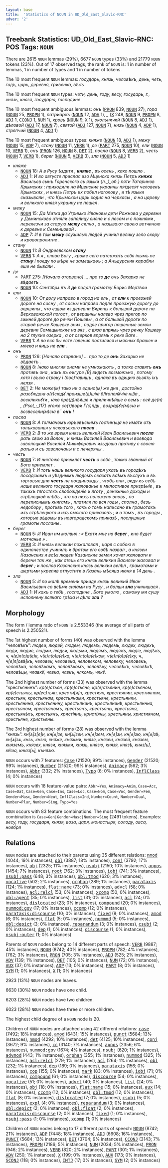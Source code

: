 ```yaml
---
layout: base
title:  'Statistics of NOUN in UD_Old_East_Slavic-RNC'
udver: '2'
---
```


## Treebank Statistics: UD_Old_East_Slavic-RNC: POS Tags: `NOUN`

There are 2615 `NOUN` lemmas (29%), 6677 `NOUN` types (33%) and 21779 `NOUN` tokens (23%).
Out of 17 observed tags, the rank of `NOUN` is: 1 in number of lemmas, 1 in number of types and 1 in number of tokens.

The 10 most frequent `NOUN` lemmas: <em>государь, князь, человѣкъ, день, четь, годъ, царь, деревня, гривенка, вѣсъ</em>

The 10 most frequent `NOUN` types:  <em>чети, день, году, весу, государь, г., князь, князя, государю, господине</em>

The 10 most frequent ambiguous lemmas: <em>онъ</em> (<tt><a href="orv_rnc-pos-PRON.html">PRON</a></tt> 839, <tt><a href="orv_rnc-pos-NOUN.html">NOUN</a></tt> 27), <em>гора</em> (<tt><a href="orv_rnc-pos-NOUN.html">NOUN</a></tt> 25, <tt><a href="orv_rnc-pos-PROPN.html">PROPN</a></tt> 1), <em>патриархъ</em> (<tt><a href="orv_rnc-pos-NOUN.html">NOUN</a></tt> 12, <tt><a href="orv_rnc-pos-ADV.html">ADV</a></tt> 1), <em>_</em> (<tt><a href="orv_rnc-pos-X.html">X</a></tt> 248, <tt><a href="orv_rnc-pos-NOUN.html">NOUN</a></tt> 9, <tt><a href="orv_rnc-pos-PROPN.html">PROPN</a></tt> 8, <tt><a href="orv_rnc-pos-ADJ.html">ADJ</a></tt> 1, <tt><a href="orv_rnc-pos-CCONJ.html">CCONJ</a></tt> 1, <tt><a href="orv_rnc-pos-NUM.html">NUM</a></tt> 1), <em>кровь</em> (<tt><a href="orv_rnc-pos-NOUN.html">NOUN</a></tt> 9, <tt><a href="orv_rnc-pos-X.html">X</a></tt> 1), <em>окольничий</em> (<tt><a href="orv_rnc-pos-NOUN.html">NOUN</a></tt> 8, <tt><a href="orv_rnc-pos-ADJ.html">ADJ</a></tt> 1), <em>дѣловой</em> (<tt><a href="orv_rnc-pos-ADJ.html">ADJ</a></tt> 17, <tt><a href="orv_rnc-pos-NOUN.html">NOUN</a></tt> 7), <em>святой</em> (<tt><a href="orv_rnc-pos-ADJ.html">ADJ</a></tt> 127, <tt><a href="orv_rnc-pos-NOUN.html">NOUN</a></tt> 7), <em>низъ</em> (<tt><a href="orv_rnc-pos-NOUN.html">NOUN</a></tt> 4, <tt><a href="orv_rnc-pos-ADP.html">ADP</a></tt> 1), <em>стряпчий</em> (<tt><a href="orv_rnc-pos-NOUN.html">NOUN</a></tt> 4, <tt><a href="orv_rnc-pos-ADJ.html">ADJ</a></tt> 1)

The 10 most frequent ambiguous types:  <em>княже</em> (<tt><a href="orv_rnc-pos-NOUN.html">NOUN</a></tt> 18, <tt><a href="orv_rnc-pos-ADJ.html">ADJ</a></tt> 1), <em>межу</em> (<tt><a href="orv_rnc-pos-NOUN.html">NOUN</a></tt> 15, <tt><a href="orv_rnc-pos-ADP.html">ADP</a></tt> 7), <em>стану</em> (<tt><a href="orv_rnc-pos-NOUN.html">NOUN</a></tt> 11, <tt><a href="orv_rnc-pos-VERB.html">VERB</a></tt> 1), <em>де</em> (<tt><a href="orv_rnc-pos-PART.html">PART</a></tt> 275, <tt><a href="orv_rnc-pos-NOUN.html">NOUN</a></tt> 10), <em>ели</em> (<tt><a href="orv_rnc-pos-NOUN.html">NOUN</a></tt> 10, <tt><a href="orv_rnc-pos-VERB.html">VERB</a></tt> 1), <em>онъ</em> (<tt><a href="orv_rnc-pos-PRON.html">PRON</a></tt> 126, <tt><a href="orv_rnc-pos-NOUN.html">NOUN</a></tt> 8, <tt><a href="orv_rnc-pos-DET.html">DET</a></tt> 2), <em>посла</em> (<tt><a href="orv_rnc-pos-NOUN.html">NOUN</a></tt> 8, <tt><a href="orv_rnc-pos-VERB.html">VERB</a></tt> 2), <em>честь</em> (<tt><a href="orv_rnc-pos-NOUN.html">NOUN</a></tt> 7, <tt><a href="orv_rnc-pos-VERB.html">VERB</a></tt> 1), <em>берег</em> (<tt><a href="orv_rnc-pos-NOUN.html">NOUN</a></tt> 5, <tt><a href="orv_rnc-pos-VERB.html">VERB</a></tt> 3), <em>зла</em> (<tt><a href="orv_rnc-pos-NOUN.html">NOUN</a></tt> 5, <tt><a href="orv_rnc-pos-ADJ.html">ADJ</a></tt> 1)


* <em>княже</em>
  * <tt><a href="orv_rnc-pos-NOUN.html">NOUN</a></tt> 18: <em>А в Русу ѣздити , <b>княже</b> , въ осень , како пошло .</em>
  * <tt><a href="orv_rnc-pos-ADJ.html">ADJ</a></tt> 1: <em>И во августе прислал изо Мценска князь Петръ <b>княже</b> Васильев сынъ Горенского сь языки {л._1_об.} пяти Татаринов Крымских : приходили на Мценские украины пятдесят человекъ Крымских , и князь Петръ их побил наголову , и тѣ языки сказывали , что Крымскои царь ходил на Черкасы , а на цареву и великого князя украину не пошел .</em>
* <em>межу</em>
  * <tt><a href="orv_rnc-pos-NOUN.html">NOUN</a></tt> 15: <em>Да Митка да Угримко Ивановы дети Рожнова у деревни у Деминсково отняли заполицу силно и с лесом и с пожнями , перелезчи за старую <b>межу</b> силно , а называют своею вотчиною к деревне к Семенцовой .</em>
  * <tt><a href="orv_rnc-pos-ADP.html">ADP</a></tt> 7: <em>И в том <b>межу</b> служилых людей учинил велику зело скору и кровопролитие .</em>
* <em>стану</em>
  * <tt><a href="orv_rnc-pos-NOUN.html">NOUN</a></tt> 11: <em>В Ондреевском <b>стану</b></em>
  * <tt><a href="orv_rnc-pos-VERB.html">VERB</a></tt> 1: <em>А я , слава Богу , кроме сего натсажать себя інымъ не <b>стану</b> і поеду по мѣре не замешкаѳъ ; а Анъдурския карабли еше не бывали .</em>
* <em>де</em>
  * <tt><a href="orv_rnc-pos-PART.html">PART</a></tt> 275: <em>[Начало оторвано] ... про то <b>де</b> онъ Захарко не вѣдаетъ .</em>
  * <tt><a href="orv_rnc-pos-NOUN.html">NOUN</a></tt> 10: <em>Сентябрѧ въ 3 <b>де</b> подал грамотку Борис Мертвои</em>
* <em>ели</em>
  * <tt><a href="orv_rnc-pos-NOUN.html">NOUN</a></tt> 10: <em>От долу направо в город на ель , от <b>ели</b> к проезжей дороге на сосну , от сосны направо подле проезжую дорогу до вершины , что ездом из деревни Вирины к большой дороге на Верховажской погост , от вершины налево чрез пригор по зимней дороге до речки Пошевы , а от большой дороги по старой речке Кошевке вниз , подле пригор пашенные земли деревни Самецынские на вяз , с вяза впрямь чрез речку Кошеву на 2 глухие озерка , а от озерков впрямь к реке Ваге .</em>
  * <tt><a href="orv_rnc-pos-VERB.html">VERB</a></tt> 1: <em>А во вся бы есте говения постилися и мясных брашен и млека и яиць не <b>ели</b> .</em>
* <em>онъ</em>
  * <tt><a href="orv_rnc-pos-PRON.html">PRON</a></tt> 126: <em>[Начало оторвано] ... про то де <b>онъ</b> Захарко не вѣдаетъ .</em>
  * <tt><a href="orv_rnc-pos-NOUN.html">NOUN</a></tt> 8: <em>Інако многия онами не умножаютъ , а толко ставятъ <b>онъ</b> противъ она , какъ въ ѳигуре [В] видеть возможъно , потому хотя і въсю строку і (пос)тавишъ , аднака въ одицию възять iхъ нелзя .</em>
  * <tt><a href="orv_rnc-pos-DET.html">DET</a></tt> 2: <em>Не може(м) тако ни о едино(м) же дни , достойно разсꙋждаꙗ о(т)сюдꙋ произше(д)шіꙗ бл҃гополꙋчіꙗ нш҃а , воскликнꙋти , ꙗко прв(д)нѣйше и приличнѣйше о семъ : сей де(н) , {Psal_:_117} егоже со(т)вори Г(с)пдь , возрадꙋе(м)сꙗ и возвесели(м)сꙗ вⸯ <b>онъ</b> !</em>
* <em>посла</em>
  * <tt><a href="orv_rnc-pos-NOUN.html">NOUN</a></tt> 8: <em>А толмачомъ юръевъскимъ гостинъца не имати отъ толъкованья у псковъского <b>посла</b> .</em>
  * <tt><a href="orv_rnc-pos-VERB.html">VERB</a></tt> 2: <em>В то же время князь великий Иван Васильевич <b>посла</b> рать свою за Волок , и князь Василей Васильевич и воевода заволоцкий Василей Микифорович изыдоша противу с своею ратью и съ заволочаны и с печеряны .</em>
* <em>честь</em>
  * <tt><a href="orv_rnc-pos-NOUN.html">NOUN</a></tt> 7: <em>И никтоже приемлет <b>честь</b> о себе , токмо званный от Бога приемлет .</em>
  * <tt><a href="orv_rnc-pos-VERB.html">VERB</a></tt> 1: <em>И тотъ нашъ великого государя указъ въ городѣхъ посадскимъ и уѣзднымъ людемъ сказать всѣмъ въслухъ и въ торговые дни <b>честь</b> не поодиножды , чтобъ они , видя къ себѣ наше великого государя жалованье и милостивое призрѣніе , въ такихъ тягостяхъ свобожденіе и лготу , денежные доходы и стрѣлецкой хлѣбъ , что на нихъ положено вновь , по переписнымъ книгамъ , платили по вся годы , сполна , безъ недобору , противъ того , какъ о томъ написано въ грамотахъ изъ стрѣлецкого и изъ ямского приказовъ ; и о томъ , въ городы , которые вѣдомы въ новгородскомъ приказѣ , послушные грамоты посланы .</em>
* <em>берег</em>
  * <tt><a href="orv_rnc-pos-NOUN.html">NOUN</a></tt> 5: <em>И Иван им молвил : « Ехати мне на <b>берег</b> , ино будет мотчанье » .</em>
  * <tt><a href="orv_rnc-pos-VERB.html">VERB</a></tt> 3: <em>И князь великии пожаловал , царя с собою в одиначестве учинилъ и братом его собѣ назвал , а князеи Казанских и всѣх людеи Казанские земли хочет жаловати и беречи так же , как отець его князь великии Василеи жаловал и <b>берег</b> ; и послов Казанских князь великии велѣл , грамотами и шертьми укрепив отпустити в Казань мѣсяца июня в 14 день .</em>
* <em>зла</em>
  * <tt><a href="orv_rnc-pos-NOUN.html">NOUN</a></tt> 5: <em>И по малѣ времени прииде князь великий Иван Васильевич со всѣми силами на Русу , и болши <b>зла</b> учинишася .</em>
  * <tt><a href="orv_rnc-pos-ADJ.html">ADJ</a></tt> 1: <em>И какъ о тебѣ , господине , Бога умолю , самому ми сушу исполнену всякаго грѣха и дѣла <b>зла</b> ?</em>

## Morphology

The form / lemma ratio of `NOUN` is 2.553346 (the average of all parts of speech is 2.250521).

The 1st highest number of forms (40) was observed with the lemma “человѣкъ”: <em>людеи, людей, людем, людемъ, людемь, людех, людехъ, люди, людие, людми, людьи, людьми, людямъ, людяхъ, людіе, людѣхъ, ч, ч(е)л(о)в(е)к, ч(е)л(о)в(е)ка, ч(е)л(о)в(е)ком, ч(е)л(о)в(е)ку, ч., ч[е]л[овѣ]къ, человек, человека, человеком, человеку, человекъ, человѣка, человѣкамъ, человѣкомъ, человѣку, человѣкъ, человѣкѣ, человѣцы, члавкꙋ, члвка, члвкъ, члкомъ, члкꙋ</em>.

The 2nd highest number of forms (33) was observed with the lemma “крестьянинъ”: <em>кр(е)стьян, кр(е)стьяне, кр(е)стьянин, кр(е)стьяном, кр(е)стьяны, кр(ес)тьян, крести[я]н, крестиян, крестиянин, крестияном, крестьян, крестьянам, крестьянами, крестьяне, крестьянин, крестьянина, крестьянину, крестьянинъ, крестьянинѣ, крестьяннна, крестьяном, крестьяномъ, крестьянъ, крестьяны, крестьяня, крестьянѣхъ, кристьянъ, кристіянъ, кристіяны, хрестьяны, християном, христьяне, христьяны</em>.

The 3rd highest number of forms (28) was observed with the lemma “князь”: <em>кн[ѧ]з[е]и, кн[ѧ]зе, кн[ѧ]зеи, кн[ѧ]зем, кн[ѧ]зи, кн[ѧ]зю, кн[ѧ]зѣ, кн[ѧ]зѧ, кнзь, кнзю, княже, княжми, князе, князеи, князей, князем, княземъ, князех, князи, князми, князь, князю, князя, князѣ, кнѧз[ь], кн҃зꙗ, кнꙗз[ь], кънязю</em>.

`NOUN` occurs with 7 features: <tt><a href="orv_rnc-feat-Case.html">Case</a></tt> (21520; 99% instances), <tt><a href="orv_rnc-feat-Gender.html">Gender</a></tt> (21520; 99% instances), <tt><a href="orv_rnc-feat-Number.html">Number</a></tt> (21520; 99% instances), <tt><a href="orv_rnc-feat-Animacy.html">Animacy</a></tt> (562; 3% instances), <tt><a href="orv_rnc-feat-Abbr.html">Abbr</a></tt> (332; 2% instances), <tt><a href="orv_rnc-feat-Typo.html">Typo</a></tt> (6; 0% instances), <tt><a href="orv_rnc-feat-InflClass.html">InflClass</a></tt> (4; 0% instances)

`NOUN` occurs with 18 feature-value pairs: `Abbr=Yes`, `Animacy=Anim`, `Case=Acc`, `Case=Dat`, `Case=Gen`, `Case=Ins`, `Case=Loc`, `Case=Nom`, `Case=Voc`, `Gender=Fem`, `Gender=Masc`, `Gender=Neut`, `InflClass=Ind`, `Number=Count`, `Number=Dual`, `Number=Plur`, `Number=Sing`, `Typo=Yes`

`NOUN` occurs with 83 feature combinations.
The most frequent feature combination is `Case=Gen|Gender=Masc|Number=Sing` (2491 tokens).
Examples: <em>весу, году, государя, князя, воза, царя, монастыря, солоду, овса, ноября</em>


## Relations

`NOUN` nodes are attached to their parents using 35 different relations: <tt><a href="orv_rnc-dep-nmod.html">nmod</a></tt> (4044; 19% instances), <tt><a href="orv_rnc-dep-obl.html">obl</a></tt> (3887; 18% instances), <tt><a href="orv_rnc-dep-conj.html">conj</a></tt> (3792; 17% instances), <tt><a href="orv_rnc-dep-obj.html">obj</a></tt> (2325; 11% instances), <tt><a href="orv_rnc-dep-nsubj.html">nsubj</a></tt> (2150; 10% instances), <tt><a href="orv_rnc-dep-appos.html">appos</a></tt> (1454; 7% instances), <tt><a href="orv_rnc-dep-root.html">root</a></tt> (762; 3% instances), <tt><a href="orv_rnc-dep-iobj.html">iobj</a></tt> (741; 3% instances), <tt><a href="orv_rnc-dep-nsubj-pass.html">nsubj:pass</a></tt> (648; 3% instances), <tt><a href="orv_rnc-dep-obl-tmod.html">obl:tmod</a></tt> (620; 3% instances), <tt><a href="orv_rnc-dep-vocative.html">vocative</a></tt> (502; 2% instances), <tt><a href="orv_rnc-dep-orphan.html">orphan</a></tt> (289; 1% instances), <tt><a href="orv_rnc-dep-parataxis.html">parataxis</a></tt> (124; 1% instances), <tt><a href="orv_rnc-dep-flat-name.html">flat:name</a></tt> (73; 0% instances), <tt><a href="orv_rnc-dep-advcl.html">advcl</a></tt> (58; 0% instances), <tt><a href="orv_rnc-dep-acl-relcl.html">acl:relcl</a></tt> (53; 0% instances), <tt><a href="orv_rnc-dep-xcomp.html">xcomp</a></tt> (50; 0% instances), <tt><a href="orv_rnc-dep-obl-agent.html">obl:agent</a></tt> (35; 0% instances), <tt><a href="orv_rnc-dep-list.html">list</a></tt> (31; 0% instances), <tt><a href="orv_rnc-dep-acl.html">acl</a></tt> (24; 0% instances), <tt><a href="orv_rnc-dep-dislocated.html">dislocated</a></tt> (23; 0% instances), <tt><a href="orv_rnc-dep-compound.html">compound</a></tt> (20; 0% instances), <tt><a href="orv_rnc-dep-nummod-gov.html">nummod:gov</a></tt> (17; 0% instances), <tt><a href="orv_rnc-dep-ccomp.html">ccomp</a></tt> (12; 0% instances), <tt><a href="orv_rnc-dep-parataxis-discourse.html">parataxis:discourse</a></tt> (10; 0% instances), <tt><a href="orv_rnc-dep-fixed.html">fixed</a></tt> (8; 0% instances), <tt><a href="orv_rnc-dep-amod.html">amod</a></tt> (6; 0% instances), <tt><a href="orv_rnc-dep-flat.html">flat</a></tt> (5; 0% instances), <tt><a href="orv_rnc-dep-nummod.html">nummod</a></tt> (5; 0% instances), <tt><a href="orv_rnc-dep-obl-depict.html">obl:depict</a></tt> (3; 0% instances), <tt><a href="orv_rnc-dep-reparandum.html">reparandum</a></tt> (3; 0% instances), <tt><a href="orv_rnc-dep-csubj.html">csubj</a></tt> (2; 0% instances), <tt><a href="orv_rnc-dep-dep.html">dep</a></tt> (1; 0% instances), <tt><a href="orv_rnc-dep-discourse.html">discourse</a></tt> (1; 0% instances), <tt><a href="orv_rnc-dep-nsubj-outer.html">nsubj:outer</a></tt> (1; 0% instances)

Parents of `NOUN` nodes belong to 14 different parts of speech: <tt><a href="orv_rnc-pos-VERB.html">VERB</a></tt> (9887; 45% instances), <tt><a href="orv_rnc-pos-NOUN.html">NOUN</a></tt> (8742; 40% instances), <tt><a href="orv_rnc-pos-PROPN.html">PROPN</a></tt> (782; 4% instances),  (762; 3% instances), <tt><a href="orv_rnc-pos-PRON.html">PRON</a></tt> (705; 3% instances), <tt><a href="orv_rnc-pos-ADJ.html">ADJ</a></tt> (525; 2% instances), <tt><a href="orv_rnc-pos-ADV.html">ADV</a></tt> (139; 1% instances), <tt><a href="orv_rnc-pos-DET.html">DET</a></tt> (105; 0% instances), <tt><a href="orv_rnc-pos-NUM.html">NUM</a></tt> (72; 0% instances), <tt><a href="orv_rnc-pos-AUX.html">AUX</a></tt> (37; 0% instances), <tt><a href="orv_rnc-pos-ADP.html">ADP</a></tt> (13; 0% instances), <tt><a href="orv_rnc-pos-PART.html">PART</a></tt> (8; 0% instances), <tt><a href="orv_rnc-pos-SYM.html">SYM</a></tt> (1; 0% instances), <tt><a href="orv_rnc-pos-X.html">X</a></tt> (1; 0% instances)

2923 (13%) `NOUN` nodes are leaves.

6630 (30%) `NOUN` nodes have one child.

6203 (28%) `NOUN` nodes have two children.

6023 (28%) `NOUN` nodes have three or more children.

The highest child degree of a `NOUN` node is 20.

Children of `NOUN` nodes are attached using 42 different relations: <tt><a href="orv_rnc-dep-case.html">case</a></tt> (7492; 18% instances), <tt><a href="orv_rnc-dep-amod.html">amod</a></tt> (6431; 15% instances), <tt><a href="orv_rnc-dep-punct.html">punct</a></tt> (5684; 13% instances), <tt><a href="orv_rnc-dep-nmod.html">nmod</a></tt> (4292; 10% instances), <tt><a href="orv_rnc-dep-det.html">det</a></tt> (4125; 10% instances), <tt><a href="orv_rnc-dep-conj.html">conj</a></tt> (3672; 9% instances), <tt><a href="orv_rnc-dep-cc.html">cc</a></tt> (3140; 7% instances), <tt><a href="orv_rnc-dep-appos.html">appos</a></tt> (2356; 6% instances), <tt><a href="orv_rnc-dep-nummod-gov.html">nummod:gov</a></tt> (1674; 4% instances), <tt><a href="orv_rnc-dep-nsubj.html">nsubj</a></tt> (620; 1% instances), <tt><a href="orv_rnc-dep-advmod.html">advmod</a></tt> (443; 1% instances), <tt><a href="orv_rnc-dep-orphan.html">orphan</a></tt> (355; 1% instances), <tt><a href="orv_rnc-dep-nummod.html">nummod</a></tt> (325; 1% instances), <tt><a href="orv_rnc-dep-acl-relcl.html">acl:relcl</a></tt> (279; 1% instances), <tt><a href="orv_rnc-dep-acl.html">acl</a></tt> (264; 1% instances), <tt><a href="orv_rnc-dep-obl.html">obl</a></tt> (232; 1% instances), <tt><a href="orv_rnc-dep-dep.html">dep</a></tt> (189; 0% instances), <tt><a href="orv_rnc-dep-parataxis.html">parataxis</a></tt> (156; 0% instances), <tt><a href="orv_rnc-dep-cop.html">cop</a></tt> (155; 0% instances), <tt><a href="orv_rnc-dep-mark.html">mark</a></tt> (83; 0% instances), <tt><a href="orv_rnc-dep-iobj.html">iobj</a></tt> (71; 0% instances), <tt><a href="orv_rnc-dep-compound.html">compound</a></tt> (61; 0% instances), <tt><a href="orv_rnc-dep-discourse.html">discourse</a></tt> (54; 0% instances), <tt><a href="orv_rnc-dep-vocative.html">vocative</a></tt> (51; 0% instances), <tt><a href="orv_rnc-dep-advcl.html">advcl</a></tt> (40; 0% instances), <tt><a href="orv_rnc-dep-list.html">list</a></tt> (24; 0% instances), <tt><a href="orv_rnc-dep-obj.html">obj</a></tt> (18; 0% instances), <tt><a href="orv_rnc-dep-flat-name.html">flat:name</a></tt> (15; 0% instances), <tt><a href="orv_rnc-dep-aux.html">aux</a></tt> (14; 0% instances), <tt><a href="orv_rnc-dep-ccomp.html">ccomp</a></tt> (12; 0% instances), <tt><a href="orv_rnc-dep-obl-tmod.html">obl:tmod</a></tt> (12; 0% instances), <tt><a href="orv_rnc-dep-flat.html">flat</a></tt> (8; 0% instances), <tt><a href="orv_rnc-dep-dislocated.html">dislocated</a></tt> (7; 0% instances), <tt><a href="orv_rnc-dep-csubj.html">csubj</a></tt> (5; 0% instances), <tt><a href="orv_rnc-dep-expl.html">expl</a></tt> (4; 0% instances), <tt><a href="orv_rnc-dep-reparandum.html">reparandum</a></tt> (3; 0% instances), <tt><a href="orv_rnc-dep-obl-depict.html">obl:depict</a></tt> (2; 0% instances), <tt><a href="orv_rnc-dep-obl-float.html">obl:float</a></tt> (2; 0% instances), <tt><a href="orv_rnc-dep-parataxis-discourse.html">parataxis:discourse</a></tt> (2; 0% instances), <tt><a href="orv_rnc-dep-fixed.html">fixed</a></tt> (1; 0% instances), <tt><a href="orv_rnc-dep-nsubj-pass.html">nsubj:pass</a></tt> (1; 0% instances), <tt><a href="orv_rnc-dep-xcomp.html">xcomp</a></tt> (1; 0% instances)

Children of `NOUN` nodes belong to 17 different parts of speech: <tt><a href="orv_rnc-pos-NOUN.html">NOUN</a></tt> (8742; 21% instances), <tt><a href="orv_rnc-pos-ADP.html">ADP</a></tt> (7448; 18% instances), <tt><a href="orv_rnc-pos-ADJ.html">ADJ</a></tt> (6608; 16% instances), <tt><a href="orv_rnc-pos-PUNCT.html">PUNCT</a></tt> (5684; 13% instances), <tt><a href="orv_rnc-pos-DET.html">DET</a></tt> (3704; 9% instances), <tt><a href="orv_rnc-pos-CCONJ.html">CCONJ</a></tt> (3143; 7% instances), <tt><a href="orv_rnc-pos-PROPN.html">PROPN</a></tt> (2186; 5% instances), <tt><a href="orv_rnc-pos-NUM.html">NUM</a></tt> (2034; 5% instances), <tt><a href="orv_rnc-pos-PRON.html">PRON</a></tt> (946; 2% instances), <tt><a href="orv_rnc-pos-VERB.html">VERB</a></tt> (820; 2% instances), <tt><a href="orv_rnc-pos-PART.html">PART</a></tt> (301; 1% instances), <tt><a href="orv_rnc-pos-ADV.html">ADV</a></tt> (250; 1% instances), <tt><a href="orv_rnc-pos-X.html">X</a></tt> (199; 0% instances), <tt><a href="orv_rnc-pos-AUX.html">AUX</a></tt> (173; 0% instances), <tt><a href="orv_rnc-pos-SCONJ.html">SCONJ</a></tt> (118; 0% instances), <tt><a href="orv_rnc-pos-INTJ.html">INTJ</a></tt> (17; 0% instances), <tt><a href="orv_rnc-pos-SYM.html">SYM</a></tt> (2; 0% instances)

